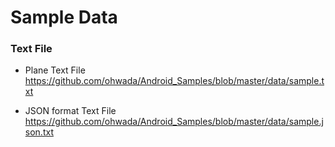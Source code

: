 Sample Data
===============


### Text File </br>

*  Plane Text File </br>
https://github.com/ohwada/Android_Samples/blob/master/data/sample.txt </br>

* JSON format Text File </br>
https://github.com/ohwada/Android_Samples/blob/master/data/sample.json.txt </br>

